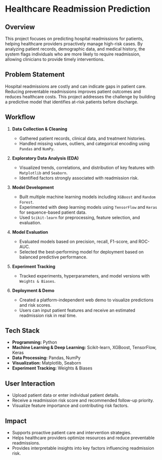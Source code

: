 # Healthcare Readmission Prediction

## Overview
This project focuses on predicting hospital readmissions for patients, helping healthcare providers proactively manage high-risk cases. By analyzing patient records, demographic data, and medical history, the system flags individuals who are more likely to require readmission, allowing clinicians to provide timely interventions.

## Problem Statement
Hospital readmissions are costly and can indicate gaps in patient care. Reducing preventable readmissions improves patient outcomes and reduces healthcare costs. This project addresses the challenge by building a predictive model that identifies at-risk patients before discharge.

## Workflow
1. **Data Collection & Cleaning**  
   - Gathered patient records, clinical data, and treatment histories.  
   - Handled missing values, outliers, and categorical encoding using `Pandas` and `NumPy`.

2. **Exploratory Data Analysis (EDA)**  
   - Visualized trends, correlations, and distribution of key features with `Matplotlib` and `Seaborn`.  
   - Identified factors strongly associated with readmission risk.

3. **Model Development**  
   - Built multiple machine learning models including `XGBoost` and `Random Forest`.  
   - Experimented with deep learning models using `TensorFlow` and `Keras` for sequence-based patient data.  
   - Used `Scikit-learn` for preprocessing, feature selection, and evaluation.

4. **Model Evaluation**  
   - Evaluated models based on precision, recall, F1-score, and ROC-AUC.  
   - Selected the best-performing model for deployment based on balanced predictive performance.

5. **Experiment Tracking**  
   - Tracked experiments, hyperparameters, and model versions with `Weights & Biases`.

6. **Deployment & Demo**  
   - Created a platform-independent web demo to visualize predictions and risk scores.  
   - Users can input patient features and receive an estimated readmission risk in real time.

## Tech Stack
- **Programming:** Python  
- **Machine Learning & Deep Learning:** Scikit-learn, XGBoost, TensorFlow, Keras  
- **Data Processing:** Pandas, NumPy  
- **Visualization:** Matplotlib, Seaborn  
- **Experiment Tracking:** Weights & Biases  

## User Interaction
- Upload patient data or enter individual patient details.  
- Receive a readmission risk score and recommended follow-up priority.  
- Visualize feature importance and contributing risk factors.

## Impact
- Supports proactive patient care and intervention strategies.  
- Helps healthcare providers optimize resources and reduce preventable readmissions.  
- Provides interpretable insights into key factors influencing readmission risk.

